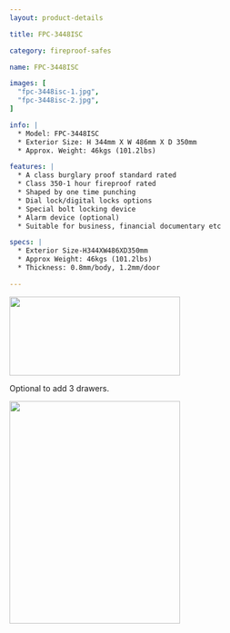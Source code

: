 ```yaml
---
layout: product-details

title: FPC-3448ISC

category: fireproof-safes

name: FPC-3448ISC

images: [
  "fpc-3448isc-1.jpg",
  "fpc-3448isc-2.jpg",
]

info: |
  * Model: FPC-3448ISC
  * Exterior Size: H 344mm X W 486mm X D 350mm
  * Approx. Weight: 46kgs (101.2lbs)

features: |
  * A class burglary proof standard rated
  * Class 350-1 hour fireproof rated
  * Shaped by one time punching
  * Dial lock/digital locks options
  * Special bolt locking device
  * Alarm device (optional)
  * Suitable for business, financial documentary etc

specs: |
  * Exterior Size-H344XW486XD350mm
  * Approx Weight: 46kgs (101.2lbs)
  * Thickness: 0.8mm/body, 1.2mm/door

---
```


<img alt="" src="{IMAGE_CDN}/fpc-3448isc-3.jpg" style="width: 300px; height: 139px;" />

Optional to add 3 drawers.

<img alt="" src="{IMAGE_CDN}/fpc-3448isc-4.jpg" style="width: 300px; height: 392px;" />
